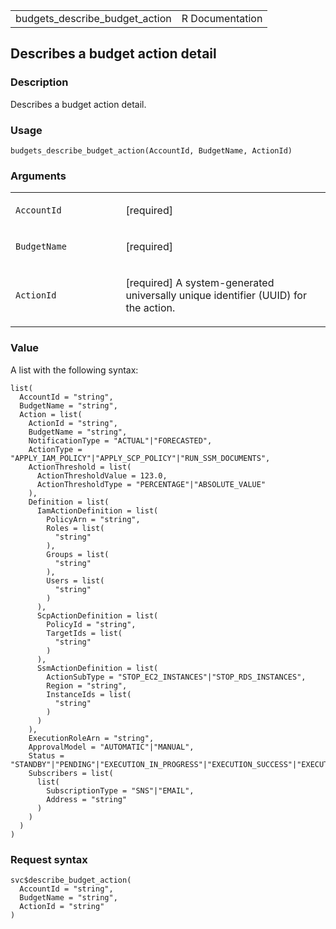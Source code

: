 <table style="width: 100%;">
<tbody>
<tr class="odd">
<td>budgets_describe_budget_action</td>
<td style="text-align: right;">R Documentation</td>
</tr>
</tbody>
</table>

## Describes a budget action detail

### Description

Describes a budget action detail.

### Usage

    budgets_describe_budget_action(AccountId, BudgetName, ActionId)

### Arguments

<table>
<colgroup>
<col style="width: 35%" />
<col style="width: 65%" />
</colgroup>
<tbody>
<tr class="odd">
<td><code
id="budgets_describe_budget_action_:_AccountId">AccountId</code></td>
<td><p>[required]</p></td>
</tr>
<tr class="even">
<td><code
id="budgets_describe_budget_action_:_BudgetName">BudgetName</code></td>
<td><p>[required]</p></td>
</tr>
<tr class="odd">
<td><code
id="budgets_describe_budget_action_:_ActionId">ActionId</code></td>
<td><p>[required] A system-generated universally unique identifier
(UUID) for the action.</p></td>
</tr>
</tbody>
</table>

### Value

A list with the following syntax:

    list(
      AccountId = "string",
      BudgetName = "string",
      Action = list(
        ActionId = "string",
        BudgetName = "string",
        NotificationType = "ACTUAL"|"FORECASTED",
        ActionType = "APPLY_IAM_POLICY"|"APPLY_SCP_POLICY"|"RUN_SSM_DOCUMENTS",
        ActionThreshold = list(
          ActionThresholdValue = 123.0,
          ActionThresholdType = "PERCENTAGE"|"ABSOLUTE_VALUE"
        ),
        Definition = list(
          IamActionDefinition = list(
            PolicyArn = "string",
            Roles = list(
              "string"
            ),
            Groups = list(
              "string"
            ),
            Users = list(
              "string"
            )
          ),
          ScpActionDefinition = list(
            PolicyId = "string",
            TargetIds = list(
              "string"
            )
          ),
          SsmActionDefinition = list(
            ActionSubType = "STOP_EC2_INSTANCES"|"STOP_RDS_INSTANCES",
            Region = "string",
            InstanceIds = list(
              "string"
            )
          )
        ),
        ExecutionRoleArn = "string",
        ApprovalModel = "AUTOMATIC"|"MANUAL",
        Status = "STANDBY"|"PENDING"|"EXECUTION_IN_PROGRESS"|"EXECUTION_SUCCESS"|"EXECUTION_FAILURE"|"REVERSE_IN_PROGRESS"|"REVERSE_SUCCESS"|"REVERSE_FAILURE"|"RESET_IN_PROGRESS"|"RESET_FAILURE",
        Subscribers = list(
          list(
            SubscriptionType = "SNS"|"EMAIL",
            Address = "string"
          )
        )
      )
    )

### Request syntax

    svc$describe_budget_action(
      AccountId = "string",
      BudgetName = "string",
      ActionId = "string"
    )
